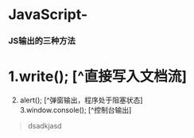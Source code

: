 # JavaScript-   
### JS输出的三种方法 
# 1.write(); [^直接写入文档流]  
2. alert();
[^弹窗输出，程序处于阻塞状态]  
3.window.console();
[^控制台输出]  

> dsadkjasd
